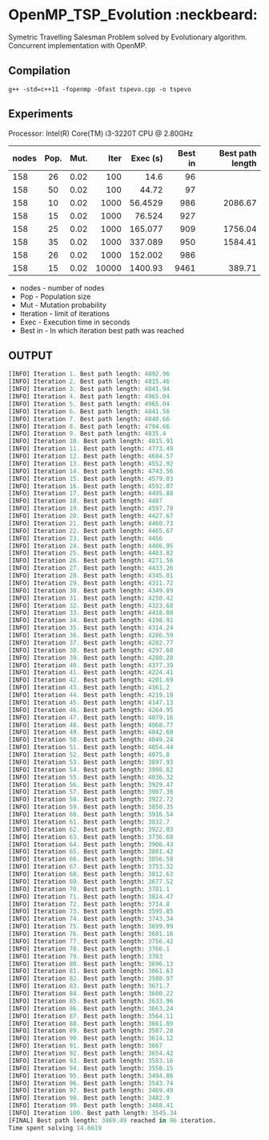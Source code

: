 OpenMP_TSP_Evolution :neckbeard:
====================

Symetric Travelling Salesman Problem solved by Evolutionary algorithm. Concurrent implementation with OpenMP.

## Compilation
`g++ -std=c++11 -fopenmp -Ofast tspevo.cpp -o tspevo`

## Experiments

Processor: Intel(R) Core(TM) i3-3220T CPU @ 2.80GHz

| nodes         | Pop.       | Mut. | Iter       | Exec (s)      | Best in         | Best path length |
| :------------ |:----------:|------|-----------:|--------------:|----------------:|-----------------:|
| 158           | 26         | 0.02 | 100        | 14.6          | 96              |                  |
| 158           | 50         | 0.02 | 100        | 44.72         | 97              |                  |
| 158           | 10         | 0.02 | 1000       | 56.4529       | 986             | 2086.67          |
| 158           | 15         | 0.02 | 1000       | 76.524        | 927             |                  |
| 158           | 25         | 0.02 | 1000       | 165.077       | 909             | 1756.04          |
| 158           | 35         | 0.02 | 1000       | 337.089       | 950             | 1584.41          |
| 158           | 26         | 0.02 | 1000       | 152.002       | 986             |                  |
| 158           | 15         | 0.02 | 10000      | 1400.93       | 9461            | 389.71           |
 
- nodes - number of nodes
- Pop - Population size
- Mut - Mutation probability
- Iteration - limit of iterations
- Exec - Execution time in seconds
- Best in - In which iteration best path was reached


## OUTPUT

```python
[INFO] Iteration 1. Best path length: 4892.96
[INFO] Iteration 2. Best path length: 4815.46
[INFO] Iteration 3. Best path length: 4841.94
[INFO] Iteration 4. Best path length: 4965.04
[INFO] Iteration 5. Best path length: 4965.04
[INFO] Iteration 6. Best path length: 4841.56
[INFO] Iteration 7. Best path length: 4840.66
[INFO] Iteration 8. Best path length: 4794.66
[INFO] Iteration 9. Best path length: 4835.4
[INFO] Iteration 10. Best path length: 4815.91
[INFO] Iteration 11. Best path length: 4773.49
[INFO] Iteration 12. Best path length: 4684.57
[INFO] Iteration 13. Best path length: 4552.92
[INFO] Iteration 14. Best path length: 4743.56
[INFO] Iteration 15. Best path length: 4579.03
[INFO] Iteration 16. Best path length: 4592.07
[INFO] Iteration 17. Best path length: 4495.88
[INFO] Iteration 18. Best path length: 4487
[INFO] Iteration 19. Best path length: 4597.78
[INFO] Iteration 20. Best path length: 4427.67
[INFO] Iteration 21. Best path length: 4460.73
[INFO] Iteration 22. Best path length: 4465.67
[INFO] Iteration 23. Best path length: 4456
[INFO] Iteration 24. Best path length: 4486.95
[INFO] Iteration 25. Best path length: 4483.82
[INFO] Iteration 26. Best path length: 4271.56
[INFO] Iteration 27. Best path length: 4433.26
[INFO] Iteration 28. Best path length: 4345.01
[INFO] Iteration 29. Best path length: 4311.72
[INFO] Iteration 30. Best path length: 4349.89
[INFO] Iteration 31. Best path length: 4250.42
[INFO] Iteration 32. Best path length: 4323.68
[INFO] Iteration 33. Best path length: 4418.08
[INFO] Iteration 34. Best path length: 4198.91
[INFO] Iteration 35. Best path length: 4314.24
[INFO] Iteration 36. Best path length: 4286.59
[INFO] Iteration 37. Best path length: 4282.77
[INFO] Iteration 38. Best path length: 4297.68
[INFO] Iteration 39. Best path length: 4280.28
[INFO] Iteration 40. Best path length: 4377.39
[INFO] Iteration 41. Best path length: 4224.41
[INFO] Iteration 42. Best path length: 4201.69
[INFO] Iteration 43. Best path length: 4161.2
[INFO] Iteration 44. Best path length: 4219.18
[INFO] Iteration 45. Best path length: 4147.13
[INFO] Iteration 46. Best path length: 4264.95
[INFO] Iteration 47. Best path length: 4079.16
[INFO] Iteration 48. Best path length: 4068.77
[INFO] Iteration 49. Best path length: 4042.68
[INFO] Iteration 50. Best path length: 4049.24
[INFO] Iteration 51. Best path length: 4054.44
[INFO] Iteration 52. Best path length: 4075.8
[INFO] Iteration 53. Best path length: 3897.93
[INFO] Iteration 54. Best path length: 3908.82
[INFO] Iteration 55. Best path length: 4036.32
[INFO] Iteration 56. Best path length: 3929.47
[INFO] Iteration 57. Best path length: 3907.36
[INFO] Iteration 58. Best path length: 3922.72
[INFO] Iteration 59. Best path length: 3850.35
[INFO] Iteration 60. Best path length: 3916.54
[INFO] Iteration 61. Best path length: 3832.7
[INFO] Iteration 62. Best path length: 3922.03
[INFO] Iteration 63. Best path length: 3736.68
[INFO] Iteration 64. Best path length: 3906.43
[INFO] Iteration 65. Best path length: 3801.42
[INFO] Iteration 66. Best path length: 3856.58
[INFO] Iteration 67. Best path length: 3753.32
[INFO] Iteration 68. Best path length: 3812.63
[INFO] Iteration 69. Best path length: 3677.52
[INFO] Iteration 70. Best path length: 3781.1
[INFO] Iteration 71. Best path length: 3814.47
[INFO] Iteration 72. Best path length: 3714.8
[INFO] Iteration 73. Best path length: 3595.85
[INFO] Iteration 74. Best path length: 3743.34
[INFO] Iteration 75. Best path length: 3699.99
[INFO] Iteration 76. Best path length: 3681.16
[INFO] Iteration 77. Best path length: 3756.42
[INFO] Iteration 78. Best path length: 3766.1
[INFO] Iteration 79. Best path length: 3703
[INFO] Iteration 80. Best path length: 3696.13
[INFO] Iteration 81. Best path length: 3661.63
[INFO] Iteration 82. Best path length: 3508.97
[INFO] Iteration 83. Best path length: 3671.7
[INFO] Iteration 84. Best path length: 3600.22
[INFO] Iteration 85. Best path length: 3633.96
[INFO] Iteration 86. Best path length: 3663.24
[INFO] Iteration 87. Best path length: 3564.11
[INFO] Iteration 88. Best path length: 3661.89
[INFO] Iteration 89. Best path length: 3587.28
[INFO] Iteration 90. Best path length: 3614.12
[INFO] Iteration 91. Best path length: 3667
[INFO] Iteration 92. Best path length: 3654.42
[INFO] Iteration 93. Best path length: 3583.16
[INFO] Iteration 94. Best path length: 3558.15
[INFO] Iteration 95. Best path length: 3494.86
[INFO] Iteration 96. Best path length: 3543.74
[INFO] Iteration 97. Best path length: 3469.49
[INFO] Iteration 98. Best path length: 3482.9
[INFO] Iteration 99. Best path length: 3488.41
[INFO] Iteration 100. Best path length: 3545.34
[FINAL] Best path length: 3469.49 reached in 96 iteration.
Time spent solving 14.6619
```
